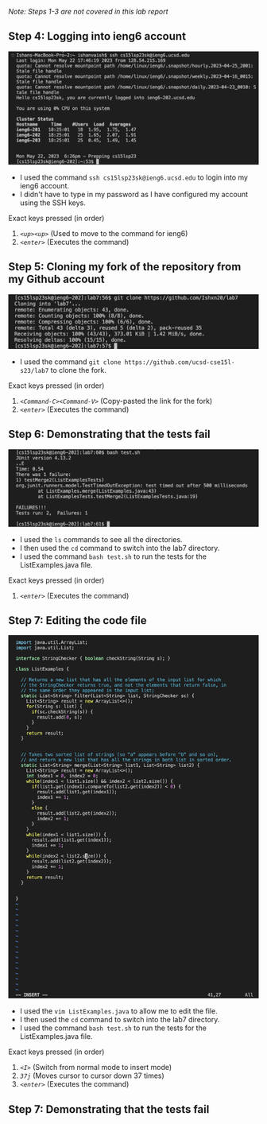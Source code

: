 *Note: Steps 1-3 are not covered in this lab report*

## Step 4: Logging into ieng6 account

![Image](ieng6.png)

* I used the command ```ssh cs15lsp23sk@ieng6.ucsd.edu``` to login into my ieng6 account.
* I didn't have to type in my password as I have configured my account using the SSH keys.

Exact keys pressed (in order)

1. *```<up><up>```* (Used to move to the command for ieng6)
2. *```<enter>```* (Executes the command)

## Step 5: Cloning my fork of the repository from my Github account

![Image](clone.png)

* I used the command ```git clone https://github.com/ucsd-cse15l-s23/lab7``` to clone the fork.

Exact keys pressed (in order)

1. *```<Command-C><Command-V>```* (Copy-pasted the link for the fork)
2. *```<enter>```* (Executes the command)

## Step 6: Demonstrating that the tests fail

![Image](D.png)

* I used the ```ls``` commands to see all the directories.
* I then used the ```cd``` command to switch into the lab7 directory.
* I used the command ```bash test.sh``` to run the tests for the ListExamples.java file.

Exact keys pressed (in order)

1. *```<enter>```* (Executes the command)

## Step 7: Editing the code file

![Image](E.png)

* I used the ```vim ListExamples.java``` to allow me to edit the file.
* I then used the ```cd``` command to switch into the lab7 directory.
* I used the command ```bash test.sh``` to run the tests for the ListExamples.java file.

Exact keys pressed (in order)

1. *```<I>```* (Switch from normal mode to insert mode)
2. *```37j```* (Moves cursor to cursor down 37 times)
3. *```<enter>```* (Executes the command)

## Step 7: Demonstrating that the tests fail















